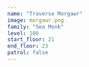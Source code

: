 ```yaml
---
name: "Traverse Morgawr"
image: morgawr.png
family: "Sea Monk"
level: 100
start_floor: 21
end_floor: 23
patrol: false
---
```


